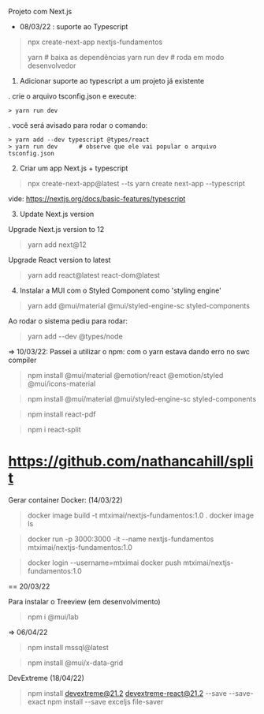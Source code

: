 Projeto com Next.js

- 08/03/22 : suporte ao Typescript

> npx create-next-app nextjs-fundamentos
> 
> yarn           # baixa as dependências
> yarn run dev   # roda em modo desenvolvedor


1) Adicionar suporte ao typescript a um projeto já existente

  . crie o arquivo tsconfig.json e execute:

    > yarn run dev

  . você será avisado para rodar o comando:

    > yarn add --dev typescript @types/react
    > yarn run dev      # observe que ele vai popular o arquivo tsconfig.json

2) Criar um app Next.js + typescript

  > npx create-next-app@latest --ts
  > yarn create next-app --typescript

  vide: https://nextjs.org/docs/basic-features/typescript


3) Update Next.js version
  
  Upgrade Next.js version to 12
  > yarn add next@12

  Upgrade React version to latest
  > yarn add react@latest react-dom@latest

4) Instalar a MUI com o Styled Component como 'styling engine'
  
  > yarn add @mui/material @mui/styled-engine-sc styled-components

  Ao rodar o sistema pediu para rodar:
  > yarn add --dev @types/node


=> 10/03/22: Passei a utilizar o npm: com o yarn estava dando erro no swc compiler

> npm install @mui/material @emotion/react @emotion/styled @mui/icons-material

> npm install @mui/material @mui/styled-engine-sc styled-components


> npm install react-pdf

> npm i react-split
  # https://github.com/nathancahill/split


Gerar container Docker: (14/03/22)

  > docker image build -t mtximai/nextjs-fundamentos:1.0 .
  > docker image ls

  > docker run -p 3000:3000 -it --name nextjs-fundamentos mtximai/nextjs-fundamentos:1.0

  > docker login --username=mtximai
  > docker push mtximai/nextjs-fundamentos:1.0



== 20/03/22

Para instalar o Treeview (em desenvolvimento)
> npm i @mui/lab

=> 06/04/22

> npm install mssql@latest

> npm install @mui/x-data-grid

DevExtreme (18/04/22)
> npm install devextreme@21.2 devextreme-react@21.2 --save --save-exact
> npm install --save exceljs file-saver